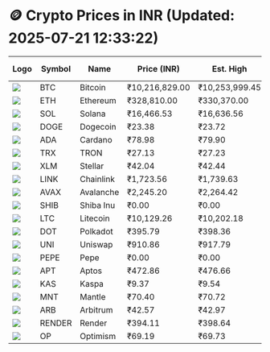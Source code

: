 # 🪙 Crypto Prices in INR (Updated: 2025-07-21 12:33:22)

| Logo | Symbol | Name       | Price (INR) | Est. High | Est. Low | Gross Profit | Fees | Net Profit | ROI % |
|------|--------|------------|-------------|-----------|----------|---------------|------|-------------|--------|
| ![](https://coin-images.coingecko.com/coins/images/1/large/bitcoin.png?1696501400) | BTC    | Bitcoin    | ₹10,216,829.00 | ₹10,253,999.45 | ₹10,179,658.55 | ₹730.29 | ₹200.00 | ₹530.29 | 0.53% |
| ![](https://coin-images.coingecko.com/coins/images/279/large/ethereum.png?1696501628) | ETH    | Ethereum   | ₹328,810.00 | ₹330,370.00 | ₹327,250.00 | ₹953.40 | ₹200.00 | ₹753.40 | 0.75% |
| ![](https://coin-images.coingecko.com/coins/images/4128/large/solana.png?1718769756) | SOL    | Solana     | ₹16,466.53 | ₹16,636.56 | ₹16,296.50 | ₹2,086.68 | ₹200.00 | ₹1,886.68 | 1.89% |
| ![](https://coin-images.coingecko.com/coins/images/5/large/dogecoin.png?1696501409) | DOGE   | Dogecoin   | ₹23.38 | ₹23.72 | ₹23.04 | ₹2,995.44 | ₹200.00 | ₹2,795.44 | 2.80% |
| ![](https://coin-images.coingecko.com/coins/images/975/large/cardano.png?1696502090) | ADA    | Cardano    | ₹78.98 | ₹79.90 | ₹78.06 | ₹2,367.53 | ₹200.00 | ₹2,167.53 | 2.17% |
| ![](https://coin-images.coingecko.com/coins/images/1094/large/tron-logo.png?1696502193) | TRX    | TRON       | ₹27.13 | ₹27.23 | ₹27.02 | ₹777.06 | ₹200.00 | ₹577.06 | 0.58% |
| ![](https://coin-images.coingecko.com/coins/images/100/large/fmpFRHHQ_400x400.jpg?1735231350) | XLM    | Stellar    | ₹42.04 | ₹42.44 | ₹41.64 | ₹1,909.11 | ₹200.00 | ₹1,709.11 | 1.71% |
| ![](https://coin-images.coingecko.com/coins/images/877/large/chainlink-new-logo.png?1696502009) | LINK   | Chainlink  | ₹1,723.56 | ₹1,739.63 | ₹1,707.49 | ₹1,882.59 | ₹200.00 | ₹1,682.59 | 1.68% |
| ![](https://coin-images.coingecko.com/coins/images/12559/large/Avalanche_Circle_RedWhite_Trans.png?1696512369) | AVAX   | Avalanche  | ₹2,245.20 | ₹2,264.42 | ₹2,225.98 | ₹1,727.24 | ₹200.00 | ₹1,527.24 | 1.53% |
| ![](https://coin-images.coingecko.com/coins/images/11939/large/shiba.png?1696511800) | SHIB   | Shiba Inu  | ₹0.00 | ₹0.00 | ₹0.00 | ₹1,547.45 | ₹200.00 | ₹1,347.45 | 1.35% |
| ![](https://coin-images.coingecko.com/coins/images/2/large/litecoin.png?1696501400) | LTC    | Litecoin   | ₹10,129.26 | ₹10,202.18 | ₹10,056.34 | ₹1,450.16 | ₹200.00 | ₹1,250.16 | 1.25% |
| ![](https://coin-images.coingecko.com/coins/images/12171/large/polkadot.png?1696512008) | DOT    | Polkadot   | ₹395.79 | ₹398.36 | ₹393.22 | ₹1,308.44 | ₹200.00 | ₹1,108.44 | 1.11% |
| ![](https://coin-images.coingecko.com/coins/images/12504/large/uniswap-logo.png?1720676669) | UNI    | Uniswap    | ₹910.86 | ₹917.79 | ₹903.93 | ₹1,532.30 | ₹200.00 | ₹1,332.30 | 1.33% |
| ![](https://coin-images.coingecko.com/coins/images/29850/large/pepe-token.jpeg?1696528776) | PEPE   | Pepe       | ₹0.00 | ₹0.00 | ₹0.00 | ₹1,603.98 | ₹200.00 | ₹1,403.98 | 1.40% |
| ![](https://coin-images.coingecko.com/coins/images/26455/large/aptos_round.png?1696525528) | APT    | Aptos      | ₹472.86 | ₹476.66 | ₹469.06 | ₹1,618.76 | ₹200.00 | ₹1,418.76 | 1.42% |
| ![](https://coin-images.coingecko.com/coins/images/25751/large/kaspa-icon-exchanges.png?1696524837) | KAS    | Kaspa      | ₹9.37 | ₹9.54 | ₹9.20 | ₹3,751.02 | ₹200.00 | ₹3,551.02 | 3.55% |
| ![](https://coin-images.coingecko.com/coins/images/30980/large/Mantle-Logo-mark.png?1739213200) | MNT    | Mantle     | ₹70.40 | ₹70.72 | ₹70.08 | ₹907.51 | ₹200.00 | ₹707.51 | 0.71% |
| ![](https://coin-images.coingecko.com/coins/images/16547/large/arb.jpg?1721358242) | ARB    | Arbitrum   | ₹42.57 | ₹42.97 | ₹42.17 | ₹1,885.11 | ₹200.00 | ₹1,685.11 | 1.69% |
| ![](https://coin-images.coingecko.com/coins/images/11636/large/rndr.png?1696511529) | RENDER | Render     | ₹394.11 | ₹398.64 | ₹389.58 | ₹2,324.80 | ₹200.00 | ₹2,124.80 | 2.12% |
| ![](https://coin-images.coingecko.com/coins/images/25244/large/Optimism.png?1696524385) | OP     | Optimism   | ₹69.19 | ₹69.73 | ₹68.65 | ₹1,573.20 | ₹200.00 | ₹1,373.20 | 1.37% |
